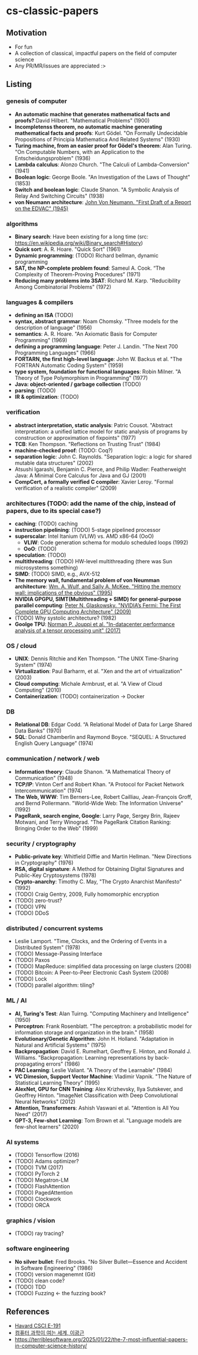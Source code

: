 # cs-classic-papers

## Motivation
- For fun
- A collection of classical, impactful papers on the field of computer science
- Any PR/MR/issues are appreciated :>

## Listing

### genesis of computer
- **An automatic machine that generates mathematical facts and proofs?**:David Hilbert. "Mathematical Problems" (1900)
- **Incompletenss theorem, no automatic machine generating mathematical facts and proofs**: Kurt Gödel. "On Formally Undecidable Propositions of Principia Mathematica And Related Systems" (1930)
- **Turing machine, from an easier proof for Gödel's theorem**: Alan Turing. "On Computable Numbers, with an Application to the Entscheidungsproblem" (1936)
- **Lambda calculus**: Alonzo Church. "The Calculi of Lambda-Conversion" (1941)
- **Boolean logic**: George Boole. "An Investigation of the Laws of Thought" (1853)
- **Switch and boolean logic**: Claude Shanon. "A Symbolic Analysis of Relay And Switching Circuits" (1938)
- **von Neumann architecture**: [John Von Neumann. "First Draft of a Report on the EDVAC" (1945)](https://ieeexplore.ieee.org/abstract/document/238389)

### algorithms
- **Binary search**: Have been existing for a long time (src: https://en.wikipedia.org/wiki/Binary_search#History)
- **Quick sort**: A. R. Hoare. "Quick Sort" (1961)
- **Dynamic programming**: (TODO) Richard bellman, dynamic programming
- **SAT, the NP-complete problem found**: Sameul A. Cook. “The Complexity of Theorem-Proving Procedures” (1971)
- **Reducing many problems into 3SAT**: Richard M. Karp. "Reducibility Among Combinatorial Problems" (1972)

### languages & compilers
- **defining an ISA** (TODO)
- **syntax, abstract grammar**: Noam Chomsky. "Three models for the description of language" (1956)
- **semantics**: A. R. Hoare. "An Axiomatic Basis for Computer Programming" (1969)
- **defining a programming language**: Peter J. Landin. "The Next 700 Programming Languages" (1966)
- **FORTARN, the first high-level language**: John W. Backus et al. "The FORTRAN Automatic Coding System" (1959)
- **type system, foundation for functional languages**: Robin Milner. "A Theory of Type Polymorphism in Programming" (1977)
-  **Java: object-oriented / garbage collection** (TODO)
- **parsing**: (TODO)
- **IR & optimization**: (TODO)

### verification
- **abstract interpretation, static analysis**: Patric Cousot. "Abstract interpretation: a unified lattice model for static analysis of programs by construction or approximation of fixpoints" (1977)
- **TCB**: Ken Thompson. "Reflections on Trusting Trust" (1984)
- **machine-checked proof**: (TODO: Coq?)
- **separation logic**: John C. Raynolds. "Separation logic: a logic for shared mutable data structures" (2002)
- Atsushi Igarashi, Benjamin C. Pierce, and Philip Wadler: Featherweight Java: A Minimal Core Calculus for Java and GJ (2001)
- **CompCert, a formally verified C compiler**: Xavier Leroy. "Formal verification of a realistic compiler" (2009)

### architectures (TODO: add the name of the chip, instead of papers, due to its special case?)
- **caching**: (TODO) caching
- **instruction pipelining**: (TODO) 5-stage pipelined processor
- **superscalar**: Intel Itanium (VLIW) vs. AMD x86-64 (OoO)
  - **VLIW**: Code generation schema for modulo scheduled loops (1992)
  - **OoO**: (TODO)
- **speculation**: (TODO)
- **multithreading**: (TODO) HW-level multithreading (there was Sun microsystems something)
- **SIMD**: (TODO) SIMD, e.g., AVX-512
- **The memory wall, fundamental problem of von Neumman architecture**: [Wm. A. Wulf, and Sally A. McKee. "Hitting the memory wall: implications of the obvious" (1995)](https://dl.acm.org/doi/10.1145/216585.216588)
- **NVIDIA GPGPU, SIMT(Multithreading + SIMD) for general-purpose parallel computing**: [Peter N. Glaskowsky. "NVIDIA’s Fermi: The First Complete GPU Computing Architecture" (2009)](https://www.nvidia.com/content/pdf/fermi_white_papers/p.glaskowsky_nvidia's_fermi-the_first_complete_gpu_architecture.pdf)
- (TODO) Why systolic architecture? (1982)
- **Goolge TPU**: [Norman P. Jouppi et al. "In-datacenter performance analysis of a tensor processing unit" (2017)](https://dl.acm.org/doi/abs/10.1145/3079856.3080246)

### OS / cloud
- **UNIX**: Dennis Ritchie and Ken Thompson. "The UNIX Time-Sharing System" (1974)
- **Virtualization**: Paul Barharm, et al. "Xen and the art of virtualization" (2003)
- **Cloud computing**: Michale Armbrust, et al. "A View of Cloud Computing" (2010)
- **Containerization**: (TODO) containerization -> Docker

### DB
- **Relational DB**: Edgar Codd. “A Relational Model of Data for Large Shared Data Banks” (1970)
- **SQL**: Donald Chamberlin and Raymond Boyce. "SEQUEL: A Structured English Query Language” (1974)

### communication / network / web
- **Information theory**: Claude Shanon. "A Mathematical Theory of Communication" (1948)
- **TCP/IP**: Vinton Cerf and Robert Khan. "A Protocol for Packet Network Intercommunication" (1974)
- **The Web, WWW**: Tim Berners-Lee, Robert Cailliau, Jean-François Groff, and Bernd Pollermann. "World-Wide Web: The Information Universe" (1992)
- **PageRank, search engine, Google**: Larry Page, Sergey Brin, Rajeev Motwani, and Terry Winograd. "The PageRank Citation Ranking: Bringing Order to the Web" (1999)

### security / cryptography
- **Public-private key**: Whitfield Diffie and Martin Hellman. "New Directions in Cryptography" (1976)
- **RSA, digital signature**: A Method for Obtaining Digital Signatures and Public-Key Cryptosystems (1978)
- **Crypto-anarchy**: Timothy C. May, "The Crypto Anarchist Manifesto" (1992)
- (TODO) Craig Gentry, 2009, Fully homomorphic encryption
- (TODO) zero-trust?
- (TODO) VPN
- (TODO) DDoS

### distributed / concurrent systems
- Leslie Lamport. "Time, Clocks, and the Ordering of Events in a Distributed System" (1978)
- (TODO) Message-Passing Interface
- (TODO) Paxos
- (TODO) MapReduce: simplified data processing on large clusters (2008)
- (TODO) Bitcoin: A Peer-to-Peer Electronic Cash System (2008)
- (TODO) Lock
- (TODO) parallel algorithm: tiling?

### ML / AI
- **AI, Turing's Test**: Alan Tuirng. "Computing Machinery and Intelligence" (1950)
- **Perceptron**: Frank Rosenblatt. "The perceptron: a probabilistic model for information storage and organization in the brain." (1958)
- **Evolutionary/Genetic Algorithm**: John H. Holland. "Adaptation in Natural and Artificial Systems" (1975)
- **Backpropagation**: David E. Rumelhart, Geoffrey E. Hinton, and Ronald J. Williams. "Backpropagation: Learning representations by back-propagating errors" (1986)
- **PAC Learning**: Leslie Valiant. "A Theory of the Learnable" (1984)
- **VC Dimesion, Support Vector Machine**: Vladimir Vapnik. "The Nature of Statistical Learning Theory" (1995)
- **AlexNet, GPU for CNN Training**: Alex Krizhevsky, Ilya Sutskever, and Geoffrey Hinton. "ImageNet Classification with Deep Convolutional Neural Networks" (2012)
- **Attention, Transformers**: Ashish Vaswani et al. "Attention is All You Need" (2017)
- **GPT-3, Few-shot Learning**: Tom Brown et al. "Language models are few-shot learners" (2020)

### AI systems
- (TODO) Tensorflow (2016)
- (TODO) Adams optimizer?
- (TODO) TVM (2017)
- (TODO) PyTorch 2
- (TODO) Megatron-LM
- (TODO) FlashAttention
- (TODO) PagedAttention
- (TODO) Clockwork
- (TODO) ORCA

### graphics / vision
- (TODO) ray tracing?

### software engineering
- **No silver bullet**: Fred Brooks. "No Silver Bullet—Essence and Accident in Software Engineering" (1986)
- (TODO) version magenemnt (Git)
- (TODO) clean code?
- (TODO) TDD
- (TODO) Fuzzing <- the fuzzing book?


## References
- [Havard CSCI E-191](https://canvas.harvard.edu/courses/34992/assignments/syllabus)
- [컴퓨터 과학이 여는 세계, 이광근](https://www.yes24.com/Product/Goods/17976737)
- https://terriblesoftware.org/2025/01/22/the-7-most-influential-papers-in-computer-science-history/

